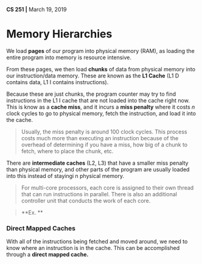 __CS 251 |__ March 19, 2019

# Memory Hierarchies

We load **pages** of our program into physical memory (RAM), as loading the entire program into memory is resource intensive.

From these pages, we then load **chunks** of data from physical memory into our instruction/data memory. These are known as the **L1 Cache** (L1 D contains data, L1 I contains instructions).

Because these are just chunks, the program counter may try to find instructions in the L1 I cache that are not loaded into the cache right now. This is know as a **cache miss**, and it incurs a **miss penalty** where it costs $n$ clock cycles to go to physical memory, fetch the instruction, and load it into the cache.

> Usually, the miss penalty is around 100 clock cycles. This process costs much more than executing an instruction because of the overhead of determining if you have a miss, how big of a chunk to fetch, where to place the chunk, etc.

There are **intermediate caches** (L2, L3) that have a smaller miss penalty than physical memory, and other parts of the program are usually loaded into this instead of stayingi n physical memory.

> For multi-core processors, each core is assigned to their own thread that can run instructions in parallel. There is also an additional controller unit that conducts the work of each core.

> **Ex. **

### Direct Mapped Caches

With all of the instructions being fetched and moved around, we need to know where an instruction is in the cache. This can be accomplished through a **direct mapped cache.**

